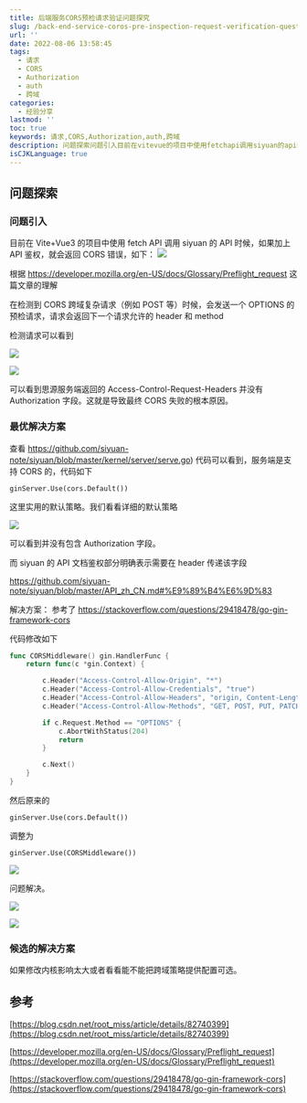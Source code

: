 ```yaml
---
title: 后端服务CORS预检请求验证问题探究
slug: /back-end-service-coros-pre-inspection-request-verification-question-exploration-zvlefe.html
url: ''
date: 2022-08-06 13:58:45
tags:
  - 请求
  - CORS
  - Authorization
  - auth
  - 跨域
categories:
  - 经验分享
lastmod: ''
toc: true
keywords: 请求,CORS,Authorization,auth,跨域
description: 问题探索问题引入目前在vitevue的项目中使用fetchapi调用siyuan的api时候如果加上api鉴权就会返回cors错误如下_​根据https_developermozillaorgenusdocsglossarypreflight_request这篇文章的理解在检测到cors跨域复杂请求（例如post等）时候会发送一个options的预检请求请求会返回下一个请求允许的header和method检测请求可以看到可以看到思源服务端返回的accesscontrolrequestheaders并没有a
isCJKLanguage: true
---
```

## 问题探索

### 问题引入

目前在 Vite+Vue3 的项目中使用 fetch API 调用 siyuan 的 API 时候，如果加上 API 鉴权，就会返回 CORS 错误，如下：
​![](https://img1.terwergreen.com/api/public/20220806134238.png)

根据 https://developer.mozilla.org/en-US/docs/Glossary/Preflight_request 这篇文章的理解

在检测到 CORS 跨域复杂请求（例如 POST 等）时候，会发送一个 OPTIONS 的预检请求，请求会返回下一个请求允许的 header 和 method

检测请求可以看到

![](https://img1.terwergreen.com/api/public/20220806134552.png)

![](https://img1.terwergreen.com/api/public/20220806134634.png)

可以看到思源服务端返回的 Access-Control-Request-Headers 并没有 Authorization 字段。这就是导致最终 CORS 失败的根本原因。

### 最优解决方案

查看 https://github.com/siyuan-note/siyuan/blob/master/kernel/server/serve.go) 代码可以看到，服务端是支持 CORS 的，代码如下

```
ginServer.Use(cors.Default())
```

这里实用的默认策略。我们看看详细的默认策略

![](https://img1.terwergreen.com/api/public/20220806135023.png)

可以看到并没有包含 Authorization 字段。

而 siyuan 的 API 文档鉴权部分明确表示需要在 header 传递该字段

https://github.com/siyuan-note/siyuan/blob/master/API_zh_CN.md#%E9%89%B4%E6%9D%83

解决方案：
参考了
https://stackoverflow.com/questions/29418478/go-gin-framework-cors

代码修改如下

```go
func CORSMiddleware() gin.HandlerFunc {
	return func(c *gin.Context) {

		c.Header("Access-Control-Allow-Origin", "*")
		c.Header("Access-Control-Allow-Credentials", "true")
		c.Header("Access-Control-Allow-Headers", "origin, Content-Length, Content-Type, Authorization")
		c.Header("Access-Control-Allow-Methods", "GET, POST, PUT, PATCH, DELETE, HEAD, OPTIONS")

		if c.Request.Method == "OPTIONS" {
			c.AbortWithStatus(204)
			return
		}

		c.Next()
	}
}
```

然后原来的

```
ginServer.Use(cors.Default())
```

调整为

```
ginServer.Use(CORSMiddleware())
```

![](https://img1.terwergreen.com/api/public/20220806135531.png)

问题解决。

![](https://img1.terwergreen.com/api/public/20220806135619.png)

![](https://img1.terwergreen.com/api/public/20220806135641.png)

### 候选的解决方案

如果修改内核影响太大或者看看能不能把跨域策略提供配置可选。

## 参考

[https://blog.csdn.net/root_miss/article/details/82740399](https://blog.csdn.net/root_miss/article/details/82740399)

[https://developer.mozilla.org/en-US/docs/Glossary/Preflight_request](https://developer.mozilla.org/en-US/docs/Glossary/Preflight_request)

[https://stackoverflow.com/questions/29418478/go-gin-framework-cors](https://stackoverflow.com/questions/29418478/go-gin-framework-cors)

‍